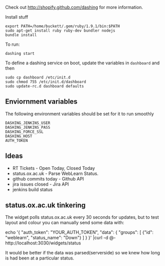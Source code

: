 Check out http://shopify.github.com/dashing for more information.

Install stuff

    export PATH=/home/buckett/.gem/ruby/1.9.1/bin:$PATH
    sudo apt-get install ruby ruby-dev bundler nodejs
    bundle install

To run:

    dashing start

To define a dashing service on boot, update the variables in `dashboard` and then

    sudo cp dashboard /etc/init.d
    sudo chmod 755 /etc/init.d/dashboard
    sudo update-rc.d dashboard defaults

## Enviornment variables

The following environment variables should be set for it to run smoothly

    DASHING_JENKINS_USER
    DASHING_JENKINS_PASS
    DASHING_FORCE_SSL
    DASHING_HOST
    AUTH_TOKEN

## Ideas

* RT Tickets - Open Today, Closed Today
* status.ox.ac.uk - Parse WebLearn Status.
* github commits today - Github API
* jira issues closed - Jira API
* jenkins build status

## status.ox.ac.uk tinkering

The widget polls status.ox.ac.uk every 30 seconds for updates, but to test layout and colour you can manually send some data with:

echo '{ "auth_token": "YOUR_AUTH_TOKEN", "data": { "groups": [ {"id": "weblearn", "status_name": "Down"} ] } }' |curl -d @- http://localhost:3030/widgets/status

It would be better if the data was parsed(serverside) so we knew how long is had been at a particular status.
